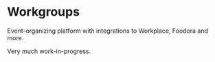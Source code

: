# Workgroups

Event-organizing platform with integrations to Workplace, Foodora and more.

Very much work-in-progress.
